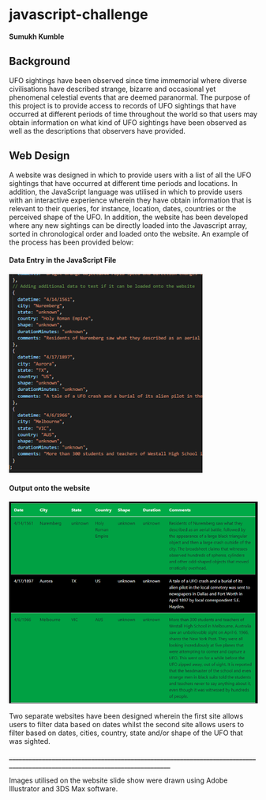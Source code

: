# javascript-challenge

**Sumukh Kumble**

## Background

UFO sightings have been observed since time immemorial where diverse civilisations have described strange, bizarre and occasional yet phenomenal celestial events that are deemed paranormal. The purpose of this project is to provide access to records of UFO sightings that have occurred at different periods of time throughout the world so that users may obtain information on what kind of UFO sightings have been observed as well as the descriptions that observers have provided. 

## Web Design

A website was designed in which to provide users with a list of all the UFO sightings that have occurred at different time periods and locations. In addition, the JavaScript language was utilised in which to provide users with an interactive experience wherein they have obtain information that is relevant to their queries, for instance, location, dates, countries or the perceived shape of the UFO. In addition, the website has been developed where any new sightings can be directly loaded into the Javascript array, sorted in chronological order and loaded onto the website. An example of the process has been provided below:

#### Data Entry in the JavaScript File

![Screen Shot1](https://raw.githubusercontent.com/skumble27/javascript-challenge/main/screenshots/screenshot1.png)

#### Output onto the website

![Screenshot](https://raw.githubusercontent.com/skumble27/javascript-challenge/main/screenshots/screenshot2.png)

Two separate websites have been designed wherein the first site allows users to filter data based on dates whilst the second site allows users to filter based on dates, cities, country, state and/or shape of the UFO that was sighted. 

**____________________________________________________________________________________________________________________________**

Images utilised on the website slide show were drawn using Adobe Illustrator and 3DS Max software. 

